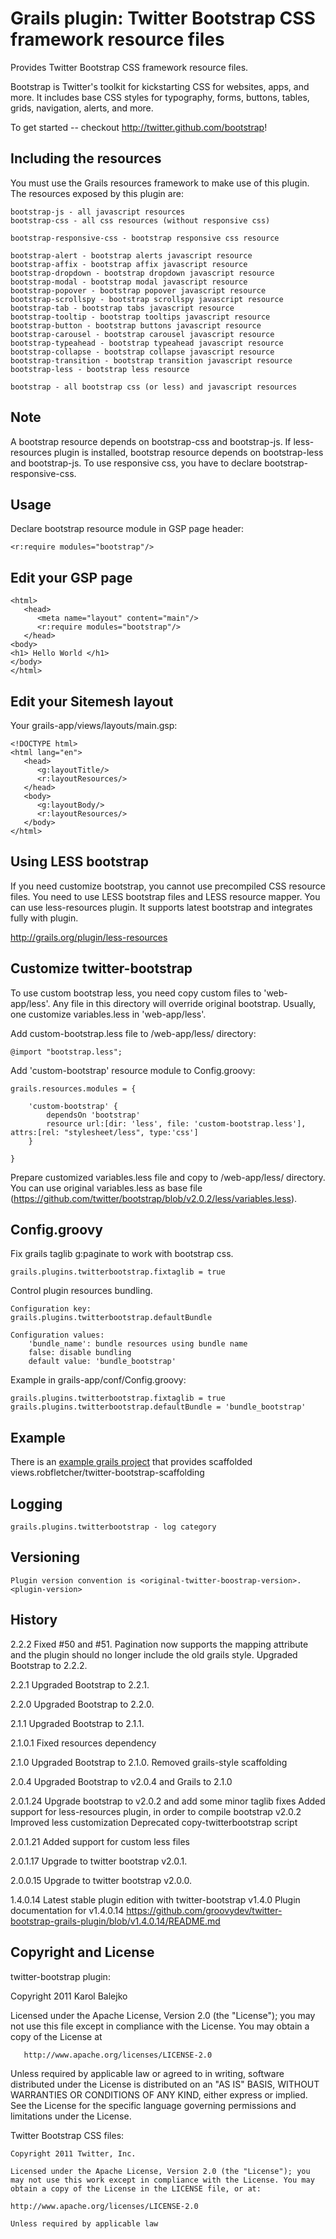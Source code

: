 Grails plugin: Twitter Bootstrap CSS framework resource files
===============================================

Provides Twitter Bootstrap CSS framework resource files.

Bootstrap is Twitter's toolkit for kickstarting CSS for websites, apps, and more. It includes base CSS styles for typography, forms, buttons, tables, grids, navigation, alerts, and more.

To get started -- checkout http://twitter.github.com/bootstrap!

Including the resources
------------------------

You must use the Grails resources framework to make use of this plugin. The resources exposed by this plugin are:

    bootstrap-js - all javascript resources
    bootstrap-css - all css resources (without responsive css)

    bootstrap-responsive-css - bootstrap responsive css resource

    bootstrap-alert - bootstrap alerts javascript resource
    bootstrap-affix - bootstrap affix javascript resource
    bootstrap-dropdown - bootstrap dropdown javascript resource
    bootstrap-modal - bootstrap modal javascript resource
    bootstrap-popover - bootstrap popover javascript resource
    bootstrap-scrollspy - bootstrap scrollspy javascript resource
    bootstrap-tab - bootstrap tabs javascript resource
    bootstrap-tooltip - bootstrap tooltips javascript resource
    bootstrap-button - bootstrap buttons javascript resource
    bootstrap-carousel - bootstrap carousel javascript resource
    bootstrap-typeahead - bootstrap typeahead javascript resource
    bootstrap-collapse - bootstrap collapse javascript resource
    bootstrap-transition - bootstrap transition javascript resource
    bootstrap-less - bootstrap less resource

    bootstrap - all bootstrap css (or less) and javascript resources 

Note
-----
A bootstrap resource depends on bootstrap-css and bootstrap-js.
If less-resources plugin is installed, bootstrap resource depends on bootstrap-less and bootstrap-js.
To use responsive css, you have to declare bootstrap-responsive-css.

Usage
-----

Declare bootstrap resource module in GSP page header:

    <r:require modules="bootstrap"/>

Edit your GSP page
------------------

    <html>
       <head>
          <meta name="layout" content="main"/>
          <r:require modules="bootstrap"/>
       </head>
    <body>
    <h1> Hello World </h1>
    </body>
    </html>


Edit your Sitemesh layout
-------------------------

Your grails-app/views/layouts/main.gsp:

    <!DOCTYPE html>
    <html lang="en">
       <head>
          <g:layoutTitle/>
          <r:layoutResources/>
       </head>
       <body>
          <g:layoutBody/>
          <r:layoutResources/>
       </body>
    </html>

Using LESS bootstrap
--------------------
If you need customize bootstrap, you cannot use precompiled CSS resource files. You need to use LESS bootstrap files and LESS resource mapper.
You can use less-resources plugin. It supports latest bootstrap and integrates fully with plugin.

http://grails.org/plugin/less-resources


Customize twitter-bootstrap
---------------------------

To use custom bootstrap less, you need copy custom files to 'web-app/less'. Any file in this
directory will override original bootstrap. Usually, one customize variables.less in 'web-app/less'.

Add custom-bootstrap.less file to /web-app/less/ directory:

    @import "bootstrap.less";

Add 'custom-bootstrap' resource module to Config.groovy:

    grails.resources.modules = {

        'custom-bootstrap' {
            dependsOn 'bootstrap'
            resource url:[dir: 'less', file: 'custom-bootstrap.less'], attrs:[rel: "stylesheet/less", type:'css']
        }

    }

Prepare customized variables.less file and copy to /web-app/less/ directory. You can use original variables.less
as base file (https://github.com/twitter/bootstrap/blob/v2.0.2/less/variables.less).


Config.groovy
-------------

Fix grails taglib g:paginate to work with bootstrap css.
 
    grails.plugins.twitterbootstrap.fixtaglib = true
    
Control plugin resources bundling.

    Configuration key:
    grails.plugins.twitterbootstrap.defaultBundle

    Configuration values:
        'bundle_name': bundle resources using bundle name
        false: disable bundling
        default value: 'bundle_bootstrap'

Example in grails-app/conf/Config.groovy:

    grails.plugins.twitterbootstrap.fixtaglib = true
    grails.plugins.twitterbootstrap.defaultBundle = 'bundle_bootstrap'


Example
-------
There is an [example grails project](/robfletcher/twitter-bootstrap-scaffolding) that provides scaffolded views.robfletcher/twitter-bootstrap-scaffolding

Logging
-------

    grails.plugins.twitterbootstrap - log category


Versioning
----------

    Plugin version convention is <original-twitter-boostrap-version>.<plugin-version>

History
-------
2.2.2
    Fixed #50 and #51. Pagination now supports the mapping attribute and the plugin should no longer include the old grails style.
	Upgraded Bootstrap to 2.2.2.

2.2.1
	Upgraded Bootstrap to 2.2.1.

2.2.0
	Upgraded Bootstrap to 2.2.0.

2.1.1
	Upgraded Bootstrap to 2.1.1.

2.1.0.1
	Fixed resources dependency
	
2.1.0
	Upgraded Bootstrap to 2.1.0.
	Removed grails-style scaffolding

2.0.4
	Upgraded Bootstrap to v2.0.4 and Grails to 2.1.0

2.0.1.24
    Upgrade bootstrap to v2.0.2 and add some minor taglib fixes
    Added support for less-resources plugin, in order to compile bootstrap v2.0.2
    Improved less customization
    Deprecated copy-twitterbootstrap script

2.0.1.21
    Added support for custom less files

2.0.1.17
    Upgrade to twitter bootstrap v2.0.1.

2.0.0.15
    Upgrade to twitter bootstrap v2.0.0.

1.4.0.14
    Latest stable plugin edition with twitter-bootstrap v1.4.0
    Plugin documentation for v1.4.0.14 https://github.com/groovydev/twitter-bootstrap-grails-plugin/blob/v1.4.0.14/README.md

Copyright and License
---------------------

twitter-bootstrap plugin:

   Copyright 2011 Karol Balejko

   Licensed under the Apache License, Version 2.0 (the "License");
   you may not use this file except in compliance with the License.
   You may obtain a copy of the License at

       http://www.apache.org/licenses/LICENSE-2.0

   Unless required by applicable law or agreed to in writing, software
   distributed under the License is distributed on an "AS IS" BASIS,
   WITHOUT WARRANTIES OR CONDITIONS OF ANY KIND, either express or implied.
   See the License for the specific language governing permissions and
   limitations under the License.


Twitter Bootstrap CSS files:

    Copyright 2011 Twitter, Inc.
    
    Licensed under the Apache License, Version 2.0 (the "License"); you may not use this work except in compliance with the License. You may obtain a copy of the License in the LICENSE file, or at:
    
    http://www.apache.org/licenses/LICENSE-2.0
    
    Unless required by applicable law
